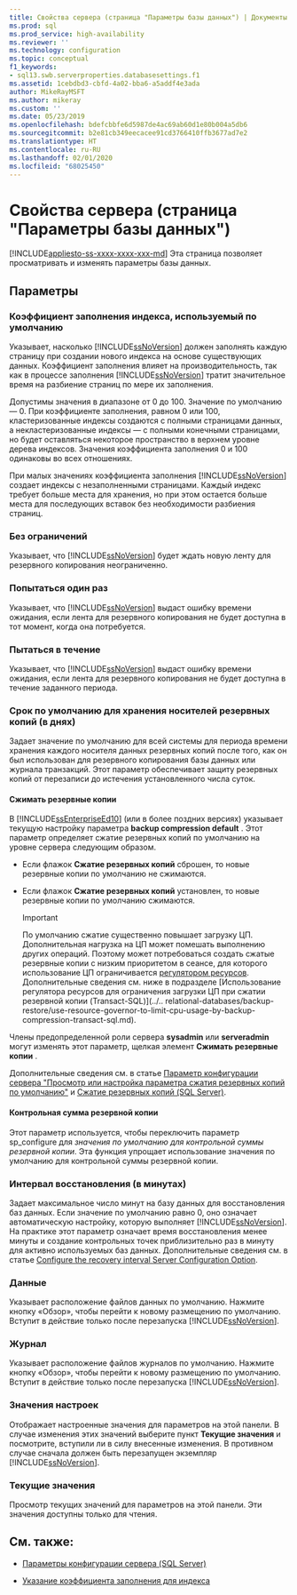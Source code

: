 ```yaml
---
title: Свойства сервера (страница "Параметры базы данных") | Документы Майкрософт
ms.prod: sql
ms.prod_service: high-availability
ms.reviewer: ''
ms.technology: configuration
ms.topic: conceptual
f1_keywords:
- sql13.swb.serverproperties.databasesettings.f1
ms.assetid: 1cebdbd3-cbfd-4a02-bba6-a5addf4e3ada
author: MikeRayMSFT
ms.author: mikeray
ms.custom: ''
ms.date: 05/23/2019
ms.openlocfilehash: bdefcbbfe6d5987de4ac69ab60d1e80b004a5db6
ms.sourcegitcommit: b2e81cb349eecacee91cd3766410ffb3677ad7e2
ms.translationtype: HT
ms.contentlocale: ru-RU
ms.lasthandoff: 02/01/2020
ms.locfileid: "68025450"
---
```

# <a name="server-properties---database-settings-page"></a>Свойства сервера (страница "Параметры базы данных")

[!INCLUDE[appliesto-ss-xxxx-xxxx-xxx-md](../../includes/appliesto-ss-xxxx-xxxx-xxx-md.md)]
  Эта страница позволяет просматривать и изменять параметры базы данных.  
  
## <a name="options"></a>Параметры

### <a name="default-index-fill-factor"></a>Коэффициент заполнения индекса, используемый по умолчанию

Указывает, насколько [!INCLUDE[ssNoVersion](../../includes/ssnoversion-md.md)] должен заполнять каждую страницу при создании нового индекса на основе существующих данных. Коэффициент заполнения влияет на производительность, так как в процессе заполнения [!INCLUDE[ssNoVersion](../../includes/ssnoversion-md.md)] тратит значительное время на разбиение страниц по мере их заполнения.
  
Допустимы значения в диапазоне от 0 до 100. Значение по умолчанию — 0. При коэффициенте заполнения, равном 0 или 100, кластеризованные индексы создаются с полными страницами данных, а некластеризованные индексы — с полными конечными страницами, но будет оставляться некоторое пространство в верхнем уровне дерева индексов. Значения коэффициента заполнения 0 и 100 одинаковы во всех отношениях.
  
При малых значениях коэффициента заполнения [!INCLUDE[ssNoVersion](../../includes/ssnoversion-md.md)] создает индексы с незаполненными страницами. Каждый индекс требует больше места для хранения, но при этом остается больше места для последующих вставок без необходимости разбиения страниц.
  
### <a name="wait-indefinitely"></a>Без ограничений

Указывает, что [!INCLUDE[ssNoVersion](../../includes/ssnoversion-md.md)] будет ждать новую ленту для резервного копирования неограниченно.  

### <a name="try-once"></a>Попытаться один раз

Указывает, что [!INCLUDE[ssNoVersion](../../includes/ssnoversion-md.md)] выдаст ошибку времени ожидания, если лента для резервного копирования не будет доступна в тот момент, когда она потребуется.

### <a name="try-for-minutes"></a>Пытаться в течение

Указывает, что [!INCLUDE[ssNoVersion](../../includes/ssnoversion-md.md)] выдаст ошибку времени ожидания, если лента для резервного копирования не будет доступна в течение заданного периода.  

### <a name="default-backup-media-retention-in-days"></a>Срок по умолчанию для хранения носителей резервных копий (в днях)

Задает значение по умолчанию для всей системы для периода времени хранения каждого носителя данных резервных копий после того, как он был использован для резервного копирования базы данных или журнала транзакций. Этот параметр обеспечивает защиту резервных копий от перезаписи до истечения установленного числа суток.  

#### <a name="compress-backup"></a>Сжимать резервные копии

В [!INCLUDE[ssEnterpriseEd10](../../includes/ssenterpriseed10-md.md)] (или в более поздних версиях) указывает текущую настройку параметра **backup compression default** . Этот параметр определяет сжатие резервных копий по умолчанию на уровне сервера следующим образом.

- Если флажок **Сжатие резервных копий** сброшен, то новые резервные копии по умолчанию не сжимаются.

- Если флажок **Сжатие резервных копий** установлен, то новые резервные копии по умолчанию сжимаются.
  
    > [!IMPORTANT]
    >  По умолчанию сжатие существенно повышает загрузку ЦП. Дополнительная нагрузка на ЦП может помешать выполнению других операций. Поэтому может потребоваться создать сжатые резервные копии с низким приоритетом в сеансе, для которого использование ЦП ограничивается [регулятором ресурсов](../../relational-databases/resource-governor/resource-governor.md). Дополнительные сведения см. ниже в подразделе [Использование регулятора ресурсов для ограничения загрузки ЦП при сжатии резервной копии (Transact-SQL)](../.. relational-databases/backup-restore/use-resource-governor-to-limit-cpu-usage-by-backup-compression-transact-sql.md).
  
Члены предопределенной роли сервера **sysadmin** или **serveradmin** могут изменять этот параметр, щелкая элемент **Сжимать резервные копии** .  
  
Дополнительные сведения см. в статье [Параметр конфигурации сервера "Просмотр или настройка параметра сжатия резервных копий по умолчанию"](../../database-engine/configure-windows/view-or-configure-the-backup-compression-default-server-configuration-option.md) и [Сжатие резервных копий (SQL Server)](../../relational-databases/backup-restore/backup-compression-sql-server.md).  

#### <a name="backup-checksum"></a>Контрольная сумма резервной копии

Этот параметр используется, чтобы переключить параметр sp_configure для *значения по умолчанию для контрольной суммы резервной копии*. Эта функция упрощает использование значения по умолчанию для контрольной суммы резервной копии.

### <a name="recovery-interval-minutes"></a>Интервал восстановления (в минутах)

Задает максимальное число минут на базу данных для восстановления баз данных. Если значение по умолчанию равно 0, оно означает автоматическую настройку, которую выполняет [!INCLUDE[ssNoVersion](../../includes/ssnoversion-md.md)]. На практике этот параметр означает время восстановления менее минуты и создание контрольных точек приблизительно раз в минуту для активно используемых баз данных. Дополнительные сведения см. в статье [Configure the recovery interval Server Configuration Option](../../database-engine/configure-windows/configure-the-recovery-interval-server-configuration-option.md).  
  
### <a name="data"></a>Данные

Указывает расположение файлов данных по умолчанию. Нажмите кнопку «Обзор», чтобы перейти к новому размещению по умолчанию. Вступит в действие только после перезапуска [!INCLUDE[ssNoVersion](../../includes/ssnoversion-md.md)].  
  
### <a name="log"></a>Журнал
  
Указывает расположение файлов журналов по умолчанию. Нажмите кнопку «Обзор», чтобы перейти к новому размещению по умолчанию. Вступит в действие только после перезапуска [!INCLUDE[ssNoVersion](../../includes/ssnoversion-md.md)].  
  
### <a name="configured-values"></a>Значения настроек

Отображает настроенные значения для параметров на этой панели. В случае изменения этих значений выберите пункт **Текущие значения** и посмотрите, вступили ли в силу внесенные изменения. В противном случае сначала должен быть перезапущен экземпляр [!INCLUDE[ssNoVersion](../../includes/ssnoversion-md.md)].  
  
### <a name="running-values"></a>Текущие значения

Просмотр текущих значений для параметров на этой панели. Эти значения доступны только для чтения.  
  
## <a name="see-also"></a>См. также:

- [Параметры конфигурации сервера (SQL Server)](../../database-engine/configure-windows/server-configuration-options-sql-server.md)

- [Указание коэффициента заполнения для индекса](../../relational-databases/indexes/specify-fill-factor-for-an-index.md)